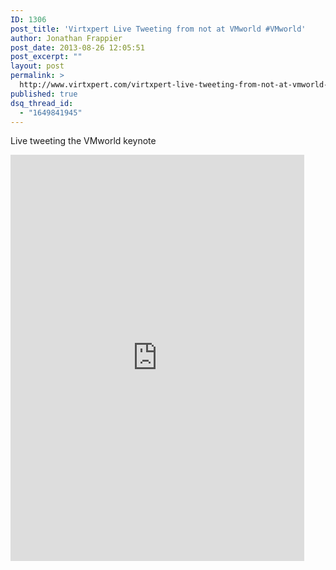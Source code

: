 ```yaml
---
ID: 1306
post_title: 'Virtxpert Live Tweeting from not at VMworld #VMworld'
author: Jonathan Frappier
post_date: 2013-08-26 12:05:51
post_excerpt: ""
layout: post
permalink: >
  http://www.virtxpert.com/virtxpert-live-tweeting-from-not-at-vmworld-vmworld/
published: true
dsq_thread_id:
  - "1649841945"
---
```

Live tweeting the VMworld keynote

<iframe src="http://www.coveritlive.com/index2.php/option=com_altcaster/task=viewaltcast/altcast_code=c4a52020be/height=650/width=470" height="650" width="470" frameborder="0" scrolling="no"></iframe>